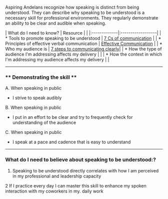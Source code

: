 Aspiring Andelans recognize how speaking is distinct from being understood. They can describe why speaking to be understood is a necessary skill for professional environments. They regularly demonstrate an ability to be clear and audible when speaking.

| What do I need to know?  |      Resource      |  |
|:-------------|:------------------|
| * Tools to promote speaking to be understood | [7 Cs of communication](https://www.mindtools.com/pages/article/newCS_85.htm) |
| * Principles of effective verbal communication | [Effective Communication](https://www.tes.com/teaching-resource/complete-lesson-effective-communication-6121824) |
| * Who my audience is | [7 steps to communicating clearly](https://www.inc.com/diane-gottsman/communication-etiquette-that-works-in-the-workplace.html)|
| * How the type of audience I'm addressing affects my delivery  |  |
| * How the context in which I'm addressing my audience affects my delivery   | |


----------

### ** Demonstrating the skill **
A. When speaking in public
- I strive to speak audibly

B. When speaking in public
- I put in an effort to be clear and try to frequently check for understanding of the audience

C. When speaking in public
- I speak at a pace and cadence that is easy to understand

----------

### **What do I need to believe about speaking to be understood:?**
1. Speaking to be understood directly correlates with how I am perceived in my professional and leadership capacity

2 If I practice every day I can master this skill to enhance my spoken interaction with my coworkers in my. daily work





